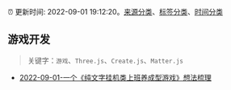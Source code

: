 :alarm_clock: 更新时间: 2022-09-01 19:12:20。[来源分类](../README.md)、[标签分类](../TAGS.md)、[时间分类](../TIMELINE.md)

## 游戏开发


> 关键字：`游戏`、`Three.js`、`Create.js`、`Matter.js`



- [2022-09-01-一个《纯文字挂机类上班养成型游戏》想法梳理](https://www.v2ex.com/t/877134) 